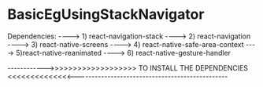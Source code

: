 # BasicEgUsingStackNavigator
Dependencies: ----> 1) react-navigation-stack ----> 2) react-navigation ----> 3) react-native-screens
----> 4) react-native-safe-area-context ----> 5)react-native-reanimated ----> 6) react-native-gesture-handler

------------>>>>>>>>>>>>>>>>>>> TO INSTALL THE DEPENDENCIES <<<<<<<<<<<<<<------------------------------------------------


